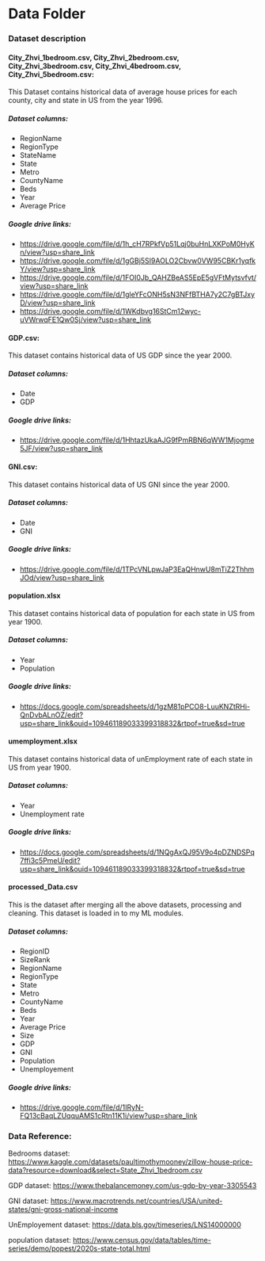 # Data Folder
### Dataset description
#### City_Zhvi_1bedroom.csv, City_Zhvi_2bedroom.csv, City_Zhvi_3bedroom.csv, City_Zhvi_4bedroom.csv, City_Zhvi_5bedroom.csv:
This Dataset contains historical data of average house prices for each county, city and state in US from the year 1996.
##### Dataset columns:
- RegionName
- RegionType
- StateName
- State
- Metro
- CountyName
- Beds
- Year
- Average Price

##### Google drive links:
- https://drive.google.com/file/d/1h_cH7RPkfVp51Lqj0buHnLXKPoM0HyKn/view?usp=share_link
- https://drive.google.com/file/d/1gGBj5SI9AOLO2Cbvw0VW95CBKr1yqfkY/view?usp=share_link
- https://drive.google.com/file/d/1FOI0Jb_QAHZBeAS5EpE5gVFtMytsvfvt/view?usp=share_link
- https://drive.google.com/file/d/1gleYFcONH5sN3NFfBTHA7y2C7gBTJxyD/view?usp=share_link
- https://drive.google.com/file/d/1WKdbvg16StCm12wyc-uVWrwqFE1Qw0Sj/view?usp=share_link

#### GDP.csv: 
This dataset contains historical data of US GDP since the year 2000.
##### Dataset columns:
- Date
- GDP

##### Google drive links:
- https://drive.google.com/file/d/1HhtazUkaAJG9fPmRBN6qWW1Mjogme5JF/view?usp=share_link

#### GNI.csv:
This dataset contains historical data of US GNI since the year 2000.
##### Dataset columns:
- Date
- GNI

##### Google drive links:
- https://drive.google.com/file/d/1TPcVNLpwJaP3EaQHnwU8mTiZ2ThhmJOd/view?usp=share_link

#### population.xlsx
This dataset contains historical data of population for each state in US from year 1900.
##### Dataset columns:
- Year
- Population

##### Google drive links:
- https://docs.google.com/spreadsheets/d/1gzM81pPCO8-LuuKNZtRHi-QnDvbALnOZ/edit?usp=share_link&ouid=109461189033399318832&rtpof=true&sd=true

#### umemployment.xlsx
This dataset contains historical data of unEmployment rate of each state in US from year 1900.
##### Dataset columns:
- Year
- Unemployment rate

##### Google drive links:
- https://docs.google.com/spreadsheets/d/1NQgAxQJ95V9o4pDZNDSPq7ffi3c5PmeU/edit?usp=share_link&ouid=109461189033399318832&rtpof=true&sd=true

#### processed_Data.csv
This is the dataset after merging all the above datasets, processing and cleaning. This dataset is loaded in to my ML modules.
##### Dataset columns:
- RegionID
- SizeRank
- RegionName
- RegionType
- State
- Metro
- CountyName
- Beds
- Year
- Average Price
- Size
- GDP
- GNI
- Population
- Unemployement

##### Google drive links:
- https://drive.google.com/file/d/1IRyN-FQ13cBaqLZUqquAMS1cRtn11K1i/view?usp=share_link

### Data Reference:
Bedrooms dataset: https://www.kaggle.com/datasets/paultimothymooney/zillow-house-price-data?resource=download&select=State_Zhvi_1bedroom.csv

GDP dataset: https://www.thebalancemoney.com/us-gdp-by-year-3305543

GNI dataset: https://www.macrotrends.net/countries/USA/united-states/gni-gross-national-income

UnEmployement dataset: https://data.bls.gov/timeseries/LNS14000000

population dataset: https://www.census.gov/data/tables/time-series/demo/popest/2020s-state-total.html
